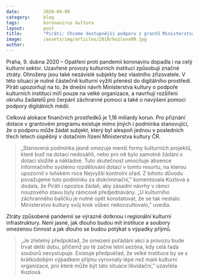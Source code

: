 ```yaml
---
date:         2020-04-09
category:     blog
tags:         koronavirus kultura
layout:       post
title:        "Piráti: Chceme dostupnější podporu z grantů Ministerstva kultury pro malé kulturní projekty"
image:        /assets/img/articles/2019/kozlova99.jpg
author:       
--- 
```


 

Praha, 9. dubna 2020 – Opatření proti pandemii koronaviru dopadla i na celý kulturní sektor. Uzavřené provozy kulturních institucí způsobují značné ztráty. Ohroženy jsou také nezávislé subjekty bez vlastního zřizovatele. V této situaci je nutné částečně kulturní vyžití přenést do digitálního prostředí. Piráti upozorňují na to, že dnešní návrh Ministerstva kultury o podpoře kulturních institucí míří pouze na velké organizace, a navrhují rozšíření okruhu žadatelů pro čerpání záchranné pomoci a také o navýšení pomoci podpory digitálních médií.

Celková alokace finančních prostředků je 1,16 miliardy korun. Pro přiznání dotace v grantovém programu existuje mimo jiných i podmínka stanovující, že o podporu může žádat subjekt, který byl alespoň jednou v posledních třech letech úspěšný v dotačním řízení Ministerstva kultury ČR.

> „Stanovená podmínka jasně omezuje menší formy kulturních projektů, které buď na dotaci nedosáhli, nebo pro ně bylo samotné žádání o dotaci složité a nákladné. Tuto skutečnost umocňuje absence informačního systému rozdělování dotací v tomto resortu, na kterou upozornil v loňském roce Nejvyšší kontrolní úřad. Z tohoto důvodu považujeme tuto podmínku za diskriminační,” komentovala Kozlová a dodala, že Piráti i opozice žádali, aby zásadní návrhy v rámci nouzového stavu byly rámcově předjednávány. „U kulturního záchranného balíčku je nutné opět konstatovat, že se tak nestalo. Ministerstvo kultury svůj krok vůbec nekonzultovalo,” uvedla.

Ztráty způsobené pandemií se výrazně dotknou i regionální kulturní infrastruktury. Není jasné, jak dlouho budou mít instituce a soubory omezenou činnost a jak dlouho se budou potýkat s výpadky příjmů. 

> „Je zřetelný předpoklad, že omezení pořádání akcí a provozu bude trvat delší dobu, přičemž po té začne letní sezóna, kdy celá řada souborů nevystupuje. Existuje předpoklad, že velké instituce by se s krátkodobým výpadkem příjmu vyrovnaly lépe než malé kulturní organizace, pro které může být tato situace likvidační,” uzavřela Kozlová.
